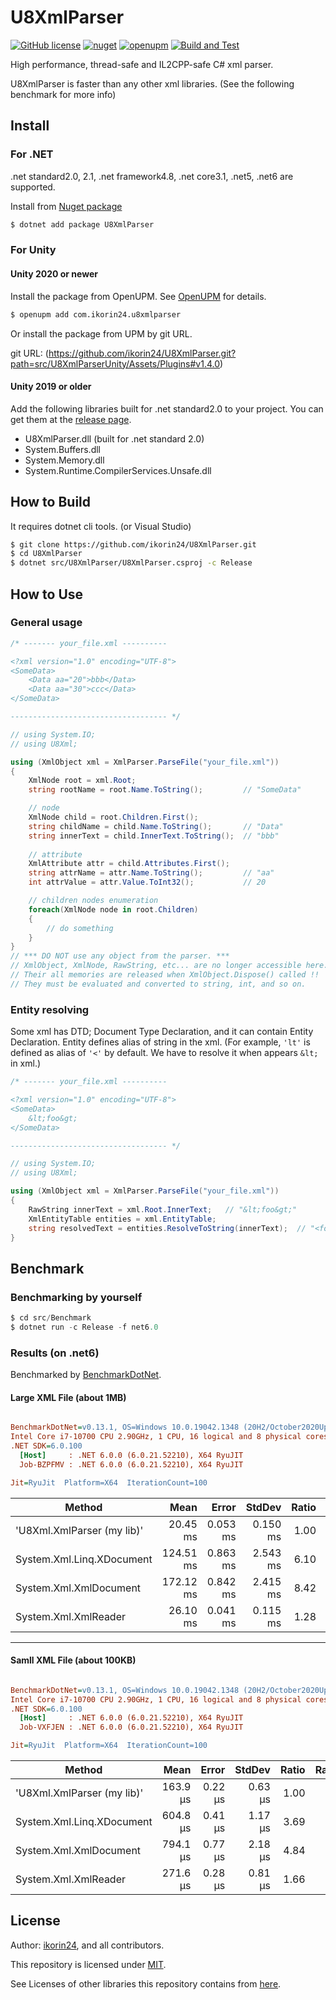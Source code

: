 # U8XmlParser

[![GitHub license](https://img.shields.io/github/license/ikorin24/U8XmlParser?color=FF8821)](https://github.com/ikorin24/U8XmlParser/blob/master/LICENSE)
[![nuget](https://img.shields.io/badge/nuget-v1.4.0-FF8821)](https://www.nuget.org/packages/U8XmlParser)
[![openupm](https://img.shields.io/npm/v/com.ikorin24.u8xmlparser?label=openupm&registry_uri=https://package.openupm.com)](https://openupm.com/packages/com.ikorin24.u8xmlparser/)
[![Build and Test](https://github.com/ikorin24/U8XmlParser/actions/workflows/test.yml/badge.svg)](https://github.com/ikorin24/U8XmlParser/actions/workflows/test.yml)

High performance, thread-safe and IL2CPP-safe C# xml parser.

U8XmlParser is faster than any other xml libraries. (See the following benchmark for more info)

## Install

### For .NET

.net standard2.0, 2.1, .net framework4.8, .net core3.1, .net5, .net6 are supported.

Install from [Nuget package](https://www.nuget.org/packages/U8XmlParser/)

```sh
$ dotnet add package U8XmlParser
```

### For Unity

#### **Unity 2020 or newer**

Install the package from OpenUPM.
See [OpenUPM](https://openupm.com/packages/com.ikorin24.u8xmlparser/) for details.

```sh
$ openupm add com.ikorin24.u8xmlparser
```

Or install the package from UPM by git URL.

git URL: (https://github.com/ikorin24/U8XmlParser.git?path=src/U8XmlParserUnity/Assets/Plugins#v1.4.0)

#### **Unity 2019 or older**

Add the following libraries built for .net standard2.0 to your project.
You can get them at the [release page](https://github.com/ikorin24/U8XmlParser/releases).

- U8XmlParser.dll (built for .net standard 2.0)
- System.Buffers.dll
- System.Memory.dll
- System.Runtime.CompilerServices.Unsafe.dll

## How to Build

It requires dotnet cli tools. (or Visual Studio)

```sh
$ git clone https://github.com/ikorin24/U8XmlParser.git
$ cd U8XmlParser
$ dotnet src/U8XmlParser/U8XmlParser.csproj -c Release
```

## How to Use

### General usage

```cs
/* ------- your_file.xml ----------

<?xml version="1.0" encoding="UTF-8">
<SomeData>
    <Data aa="20">bbb</Data>
    <Data aa="30">ccc</Data>
</SomeData>

----------------------------------- */

// using System.IO;
// using U8Xml;

using (XmlObject xml = XmlParser.ParseFile("your_file.xml"))
{
    XmlNode root = xml.Root;
    string rootName = root.Name.ToString();         // "SomeData"

    // node
    XmlNode child = root.Children.First();
    string childName = child.Name.ToString();       // "Data"
    string innerText = child.InnerText.ToString();  // "bbb"
    
    // attribute
    XmlAttribute attr = child.Attributes.First();
    string attrName = attr.Name.ToString();         // "aa"
    int attrValue = attr.Value.ToInt32();           // 20

    // children nodes enumeration
    foreach(XmlNode node in root.Children)
    {
        // do something
    }
}
// *** DO NOT use any object from the parser. ***
// XmlObject, XmlNode, RawString, etc... are no longer accessible here.
// Their all memories are released when XmlObject.Dispose() called !!
// They must be evaluated and converted to string, int, and so on.
```

### Entity resolving

Some xml has DTD; Document Type Declaration, and it can contain Entity Declaration. Entity defines alias of string in the xml. (For example, `'lt'` is defined as alias of `'<'` by default. We have to resolve it when  appears `&lt;` in xml.)

```cs
/* ------- your_file.xml ----------

<?xml version="1.0" encoding="UTF-8">
<SomeData>
    &lt;foo&gt;
</SomeData>

----------------------------------- */

// using System.IO;
// using U8Xml;

using (XmlObject xml = XmlParser.ParseFile("your_file.xml"))
{
    RawString innerText = xml.Root.InnerText;   // "&lt;foo&gt;"
    XmlEntityTable entities = xml.EntityTable;
    string resolvedText = entities.ResolveToString(innerText);  // "<foo>"
}
```

## Benchmark

### Benchmarking by yourself

```cs
$ cd src/Benchmark
$ dotnet run -c Release -f net6.0
```

### Results (on .net6)

Benchmarked by [BenchmarkDotNet](https://github.com/dotnet/BenchmarkDotNet).

#### Large XML File (about 1MB)

``` ini

BenchmarkDotNet=v0.13.1, OS=Windows 10.0.19042.1348 (20H2/October2020Update)
Intel Core i7-10700 CPU 2.90GHz, 1 CPU, 16 logical and 8 physical cores
.NET SDK=6.0.100
  [Host]     : .NET 6.0.0 (6.0.21.52210), X64 RyuJIT
  Job-BZPFMV : .NET 6.0.0 (6.0.21.52210), X64 RyuJIT

Jit=RyuJit  Platform=X64  IterationCount=100  

```
|                     Method |      Mean |    Error |   StdDev | Ratio | RatioSD |      Gen 0 |     Gen 1 |     Gen 2 |    Allocated |
|--------------------------- |----------:|---------:|---------:|------:|--------:|-----------:|----------:|----------:|-------------:|
| &#39;U8Xml.XmlParser (my lib)&#39; |  20.45 ms | 0.053 ms | 0.150 ms |  1.00 |    0.00 |          - |         - |         - |         90 B |
|  System.Xml.Linq.XDocument | 124.51 ms | 0.863 ms | 2.543 ms |  6.10 |    0.13 |  7200.0000 | 4000.0000 | 1200.0000 | 51,899,029 B |
|     System.Xml.XmlDocument | 172.12 ms | 0.842 ms | 2.415 ms |  8.42 |    0.15 | 10000.0000 | 5333.3333 | 1666.6667 | 76,710,869 B |
|       System.Xml.XmlReader |  26.10 ms | 0.041 ms | 0.115 ms |  1.28 |    0.01 |          - |         - |         - |    132,726 B |

---

#### Samll XML File (about 100KB)

``` ini

BenchmarkDotNet=v0.13.1, OS=Windows 10.0.19042.1348 (20H2/October2020Update)
Intel Core i7-10700 CPU 2.90GHz, 1 CPU, 16 logical and 8 physical cores
.NET SDK=6.0.100
  [Host]     : .NET 6.0.0 (6.0.21.52210), X64 RyuJIT
  Job-VXFJEN : .NET 6.0.0 (6.0.21.52210), X64 RyuJIT

Jit=RyuJit  Platform=X64  IterationCount=100  

```
|                     Method |     Mean |   Error |  StdDev | Ratio | RatioSD |   Gen 0 |   Gen 1 | Allocated |
|--------------------------- |---------:|--------:|--------:|------:|--------:|--------:|--------:|----------:|
| &#39;U8Xml.XmlParser (my lib)&#39; | 163.9 μs | 0.22 μs | 0.63 μs |  1.00 |    0.00 |       - |       - |      64 B |
|  System.Xml.Linq.XDocument | 604.8 μs | 0.41 μs | 1.17 μs |  3.69 |    0.02 | 64.4531 | 13.6719 | 546,186 B |
|     System.Xml.XmlDocument | 794.1 μs | 0.77 μs | 2.18 μs |  4.84 |    0.02 | 94.7266 | 46.8750 | 796,905 B |
|       System.Xml.XmlReader | 271.6 μs | 0.28 μs | 0.81 μs |  1.66 |    0.01 |  3.4180 |       - |  29,352 B |



## License

Author: [ikorin24](https://github.com/ikorin24), and all contributors.

This repository is licensed under [MIT](https://github.com/ikorin24/U8XmlParser/blob/master/LICENSE).

See Licenses of other libraries this repository contains from [here](https://github.com/ikorin24/U8XmlParser/blob/master/NOTICE.md).

